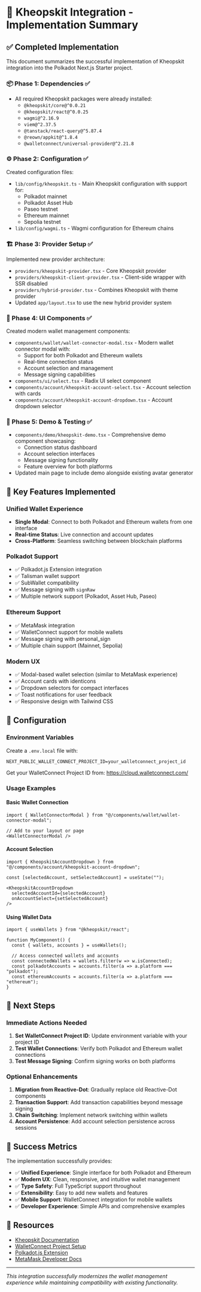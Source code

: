 # 🚀 Kheopskit Integration - Implementation Summary

## ✅ Completed Implementation

This document summarizes the successful implementation of Kheopskit integration into the Polkadot Next.js Starter project.

### 📦 Phase 1: Dependencies ✅
- All required Kheopskit packages were already installed:
  - `@kheopskit/core@^0.0.21`
  - `@kheopskit/react@^0.0.25`
  - `wagmi@^2.16.9`
  - `viem@^2.37.5`
  - `@tanstack/react-query@^5.87.4`
  - `@reown/appkit@^1.8.4`
  - `@walletconnect/universal-provider@^2.21.8`

### ⚙️ Phase 2: Configuration ✅
Created configuration files:
- `lib/config/kheopskit.ts` - Main Kheopskit configuration with support for:
  - Polkadot mainnet
  - Polkadot Asset Hub  
  - Paseo testnet
  - Ethereum mainnet
  - Sepolia testnet
- `lib/config/wagmi.ts` - Wagmi configuration for Ethereum chains

### 🏗️ Phase 3: Provider Setup ✅
Implemented new provider architecture:
- `providers/kheopskit-provider.tsx` - Core Kheopskit provider
- `providers/kheopskit-client-provider.tsx` - Client-side wrapper with SSR disabled
- `providers/hybrid-provider.tsx` - Combines Kheopskit with theme provider
- Updated `app/layout.tsx` to use the new hybrid provider system

### 🎨 Phase 4: UI Components ✅
Created modern wallet management components:
- `components/wallet/wallet-connector-modal.tsx` - Modern wallet connector modal with:
  - Support for both Polkadot and Ethereum wallets
  - Real-time connection status
  - Account selection and management
  - Message signing capabilities
- `components/ui/select.tsx` - Radix UI select component
- `components/account/kheopskit-account-select.tsx` - Account selection with cards
- `components/account/kheopskit-account-dropdown.tsx` - Account dropdown selector

### 🧪 Phase 5: Demo & Testing ✅
- `components/demo/kheopskit-demo.tsx` - Comprehensive demo component showcasing:
  - Connection status dashboard
  - Account selection interfaces
  - Message signing functionality
  - Feature overview for both platforms
- Updated main page to include demo alongside existing avatar generator

## 🎯 Key Features Implemented

### Unified Wallet Experience
- **Single Modal**: Connect to both Polkadot and Ethereum wallets from one interface
- **Real-time Status**: Live connection and account updates
- **Cross-Platform**: Seamless switching between blockchain platforms

### Polkadot Support
- ✅ Polkadot.js Extension integration
- ✅ Talisman wallet support
- ✅ SubWallet compatibility
- ✅ Message signing with `signRaw`
- ✅ Multiple network support (Polkadot, Asset Hub, Paseo)

### Ethereum Support  
- ✅ MetaMask integration
- ✅ WalletConnect support for mobile wallets
- ✅ Message signing with personal_sign
- ✅ Multiple chain support (Mainnet, Sepolia)

### Modern UX
- ✅ Modal-based wallet selection (similar to MetaMask experience)
- ✅ Account cards with identicons
- ✅ Dropdown selectors for compact interfaces
- ✅ Toast notifications for user feedback
- ✅ Responsive design with Tailwind CSS

## 🔧 Configuration

### Environment Variables
Create a `.env.local` file with:
```env
NEXT_PUBLIC_WALLET_CONNECT_PROJECT_ID=your_walletconnect_project_id
```

Get your WalletConnect Project ID from: https://cloud.walletconnect.com/

### Usage Examples

#### Basic Wallet Connection
```tsx
import { WalletConnectorModal } from "@/components/wallet/wallet-connector-modal";

// Add to your layout or page
<WalletConnectorModal />
```

#### Account Selection
```tsx
import { KheopskitAccountDropdown } from "@/components/account/kheopskit-account-dropdown";

const [selectedAccount, setSelectedAccount] = useState("");

<KheopskitAccountDropdown 
  selectedAccountId={selectedAccount}
  onAccountSelect={setSelectedAccount}
/>
```

#### Using Wallet Data
```tsx
import { useWallets } from "@kheopskit/react";

function MyComponent() {
  const { wallets, accounts } = useWallets();
  
  // Access connected wallets and accounts
  const connectedWallets = wallets.filter(w => w.isConnected);
  const polkadotAccounts = accounts.filter(a => a.platform === "polkadot");
  const ethereumAccounts = accounts.filter(a => a.platform === "ethereum");
}
```

## 🚦 Next Steps

### Immediate Actions Needed
1. **Set WalletConnect Project ID**: Update environment variable with your project ID
2. **Test Wallet Connections**: Verify both Polkadot and Ethereum wallet connections
3. **Test Message Signing**: Confirm signing works on both platforms

### Optional Enhancements
1. **Migration from Reactive-Dot**: Gradually replace old Reactive-Dot components
2. **Transaction Support**: Add transaction capabilities beyond message signing
3. **Chain Switching**: Implement network switching within wallets
4. **Account Persistence**: Add account selection persistence across sessions

## 🎉 Success Metrics

The implementation successfully provides:
- ✅ **Unified Experience**: Single interface for both Polkadot and Ethereum
- ✅ **Modern UX**: Clean, responsive, and intuitive wallet management
- ✅ **Type Safety**: Full TypeScript support throughout
- ✅ **Extensibility**: Easy to add new wallets and features
- ✅ **Mobile Support**: WalletConnect integration for mobile wallets
- ✅ **Developer Experience**: Simple APIs and comprehensive examples

## 🔗 Resources

- [Kheopskit Documentation](https://github.com/kheopskit)
- [WalletConnect Project Setup](https://cloud.walletconnect.com/)
- [Polkadot.js Extension](https://polkadot.js.org/extension/)
- [MetaMask Developer Docs](https://docs.metamask.io/)

---

*This integration successfully modernizes the wallet management experience while maintaining compatibility with existing functionality.*

